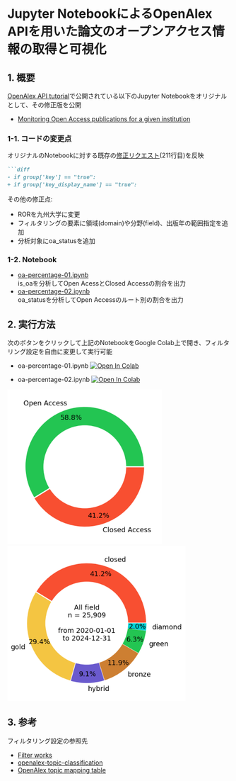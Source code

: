 # Jupyter NotebookによるOpenAlex APIを用いた論文のオープンアクセス情報の取得と可視化

## 1. 概要
  
[OpenAlex API tutorial](https://docs.openalex.org/additional-help/tutorials)で公開されている以下のJupyter Notebookをオリジナルとして、その修正版を公開  
- [Monitoring Open Access publications for a given institution](https://github.com/ourresearch/openalex-api-tutorials/blob/main/notebooks/institutions/oa-percentage.ipynb)
  
### 1-1. コードの変更点

オリジナルのNotebookに対する既存の[修正リクエスト](https://github.com/ourresearch/openalex-api-tutorials/pull/11/commits/bee0bce07cd06d6f55615db8c25de9ce69926a45)(211行目)を反映  

```markdown
```diff
- if group['key'] == "true":
+ if group['key_display_name'] == "true":
```
その他の修正点:  
- RORを九州大学に変更
- フィルタリングの要素に領域(domain)や分野(field)、出版年の範囲指定を追加
- 分析対象にoa_statusを追加

### 1-2. Notebook

- [oa-percentage-01.ipynb](https://github.com/ashikita/openalex-api-notebook/blob/main/oa-percentage-01.ipynb)  
  is_oaを分析してOpen AcessとClosed Accessの割合を出力
- [oa-percentage-02.ipynb](https://github.com/ashikita/openalex-api-notebook/blob/main/oa-percentage-02.ipynb)  
  oa_statusを分析してOpen Accessのルート別の割合を出力

## 2. 実行方法 

次のボタンをクリックして上記のNotebookをGoogle Colab上で開き、フィルタリング設定を自由に変更して実行可能  

- oa-percentage-01.ipynb
[![Open In Colab](https://colab.research.google.com/assets/colab-badge.svg)](https://colab.research.google.com/github/ashikita/openalex-api-notebook/blob/main/oa-percentage-01.ipynb)

- oa-percentage-02.ipynb
[![Open In Colab](https://colab.research.google.com/assets/colab-badge.svg)](https://colab.research.google.com/github/ashikita/openalex-api-notebook/blob/main/oa-percentage-02.ipynb)

<img src="images/oa-percentage-01.png" alt="is_oaの円グラフ出力例" height="350" /><img src="images/oa-percentage-02.png" alt="oa-statusの円グラフ出力例" height="350" />

## 3. 参考

フィルタリング設定の参照先  
- [Filter works](https://docs.openalex.org/api-entities/works/filter-works)
- [openalex-topic-classification](https://github.com/ourresearch/openalex-topic-classification/tree/main?tab=readme-ov-file)  
- [OpenAlex topic mapping table](https://docs.google.com/spreadsheets/d/1v-MAq64x4YjhO7RWcB-yrKV5D_2vOOsxl4u6GBKEXY8/edit?gid=983250122#gid=983250122)  
